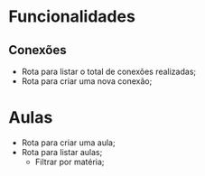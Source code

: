 # Funcionalidades

## Conexões

- Rota para listar o total de conexões realizadas;
- Rota para criar uma nova conexão;

# Aulas

- Rota para criar uma aula;
- Rota para listar aulas;
  - Filtrar por matéria;
